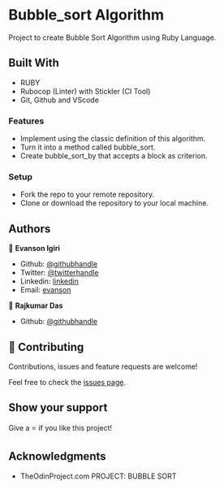# Bubble_sort Algorithm
Project to create Bubble Sort Algorithm using Ruby Language.

## Built With

- RUBY
- Rubocop (Linter) with Stickler (CI Tool)
- Git, Github and VScode

### Features

- Implement using the classic definition of this algorithm.
- Turn it into a method called bubble_sort.
- Create bubble_sort_by that accepts a block as criterion.

### Setup

- Fork the repo to your remote repository.
- Clone or download the repository to your local machine.

## Authors

👤 **Evanson Igiri**

- Github: [@githubhandle](https://github.com/evansinho)
- Twitter: [@twitterhandle](https://twitter.com/iamsinho1304)
- Linkedin: [linkedin](LinkedIn.com/in/evanson-igiri)
- Email: [evanson](mailto:igiri.evanson@gmail.com)

👤 **Rajkumar Das**

- Github: [@githubhandle](https://github.com/rajkumardas2701)

## 🤝 Contributing

Contributions, issues and feature requests are welcome!

Feel free to check the [issues page](https://github.com/evansinho/Bubble_sort/issues).

## Show your support

Give a ⭐️ if you like this project!

## Acknowledgments

- TheOdinProject.com PROJECT: BUBBLE SORT
